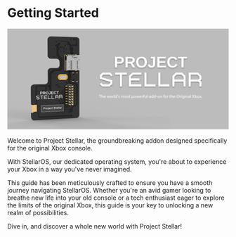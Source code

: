 # Getting Started

![Project Stellar Banner](./images/stellar_banner.png)

Welcome to Project Stellar, the groundbreaking addon designed specifically for the original Xbox console.

With StellarOS, our dedicated operating system, you're about to experience your Xbox in a way you've never imagined.

This guide has been meticulously crafted to ensure you have a smooth journey navigating StellarOS. Whether you're an avid gamer looking to breathe new life into your old console or a tech enthusiast eager to explore the limits of the original Xbox, this guide is your key to unlocking a new realm of possibilities.

Dive in, and discover a whole new world with Project Stellar!
